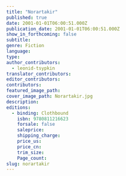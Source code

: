 ```yaml
---
title: "Norartakir"
published: true
date: 2001-01-01T06:00:51.000Z
publication_date: 2001-01-01T06:00:51.000Z
show_in_forthcoming: false
subtitle:
genre: Fiction
language:
type:
author_contributors:
  - leonid-tsypkin
translator_contributors:
editor_contributors:
contributors:
featured_image_path:
cover_image_path: Norartakir.jpg
description:
editions:
  - binding: Clothbound
    isbn: 9780811216623
    forsale: false
    saleprice:
    shipping_charge:
    price_us:
    price_cn:
    trim_size:
    Page_count:
slug: norartakir
---
```

